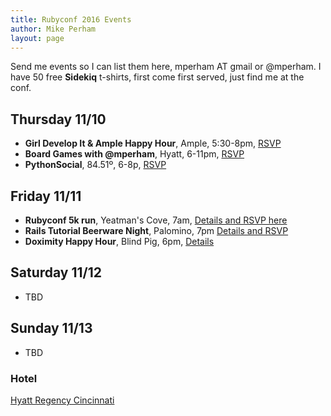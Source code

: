 ```yaml
---
title: Rubyconf 2016 Events
author: Mike Perham
layout: page
---
```


Send me events so I can list them here, mperham AT gmail or @mperham.  I have
50 free **Sidekiq** t-shirts, first come first served, just find me at the conf.

## Thursday 11/10

- **Girl Develop It & Ample Happy Hour**, Ample, 5:30-8pm, [RSVP](http://www.meetup.com/Girl-Develop-It-Cincinnati/events/234880049/?a=mikeperham)
- **Board Games with @mperham**, Hyatt, 6-11pm, [RSVP](https://www.eventbrite.com/e/rubyconf-board-game-night-tickets-29128976553)
- **PythonSocial**, 84.51º, 6-8p, [RSVP](http://www.meetup.com/CincyPy/events/234303845/)

## Friday 11/11

- **Rubyconf 5k run**, Yeatman's Cove, 7am, [Details and RSVP here](https://rubycentral.tito.io/rubyconf/rubyconf-2016-5k)
- **Rails Tutorial Beerware Night**, Palomino, 7pm [Details and RSVP](https://www.eventbrite.com/e/rails-tutorial-beerware-night-tickets-29063233915)
- **Doximity Happy Hour**, Blind Pig, 6pm, [Details](https://gist.github.com/brupm/dbfe1a4576ef46a41f6a8d6d6db7c2e7)

## Saturday 11/12

- TBD

## Sunday 11/13

- TBD

### Hotel

[Hyatt Regency Cincinnati](https://www.google.com/maps/place/Hyatt+Regency+Cincinnati/@39.100359,-84.5178257,17z/data=!4m12!1m6!3m5!1s0x8841b1519f3ce50f:0x86fb8e148252757!2sHyatt+Regency+Cincinnati!8m2!3d39.100359!4d-84.515637!3m4!1s0x8841b1519f3ce50f:0x86fb8e148252757!8m2!3d39.100359!4d-84.515637)
